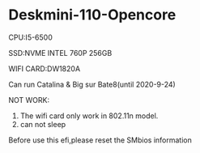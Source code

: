 # Deskmini-110-Opencore

CPU:I5-6500

SSD:NVME INTEL 760P 256GB

WIFI CARD:DW1820A

Can run Catalina & Big sur Bate8(until 2020-9-24) 


NOT WORK:
1. The wifi card only work in 802.11n model.
2. can not sleep 

Before use this efi,please reset the SMbios information
